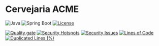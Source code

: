 # Cervejaria ACME


![Java](https://img.shields.io/badge/Java-21-blue?logo=openjdk&logoColor=white)
![Spring Boot](https://img.shields.io/badge/Spring%20Boot-3.x-brightgreen?logo=springboot&logoColor=white)
[![License](https://img.shields.io/badge/license-MIT-green)](#)

[![Quality gate](http://ec2-35-90-57-172.us-west-2.compute.amazonaws.com:9000/api/project_badges/quality_gate?project=Cervejaria-ACME&token=sqb_0570f45d61e9b9391e0dee85f8cfe238e6583a95)](http://ec2-35-90-57-172.us-west-2.compute.amazonaws.com:9000/dashboard?id=Cervejaria-ACME)
[![Security Hotspots](http://ec2-35-90-57-172.us-west-2.compute.amazonaws.com:9000/api/project_badges/measure?project=Cervejaria-ACME&metric=security_hotspots&token=sqb_0570f45d61e9b9391e0dee85f8cfe238e6583a95)](http://ec2-35-90-57-172.us-west-2.compute.amazonaws.com:9000/dashboard?id=Cervejaria-ACME)
[![Security Issues](http://ec2-35-90-57-172.us-west-2.compute.amazonaws.com:9000/api/project_badges/measure?project=Cervejaria-ACME&metric=software_quality_security_issues&token=sqb_0570f45d61e9b9391e0dee85f8cfe238e6583a95)](http://ec2-35-90-57-172.us-west-2.compute.amazonaws.com:9000/dashboard?id=Cervejaria-ACME)
[![Lines of Code](http://ec2-35-90-57-172.us-west-2.compute.amazonaws.com:9000/api/project_badges/measure?project=Cervejaria-ACME&metric=ncloc&token=sqb_0570f45d61e9b9391e0dee85f8cfe238e6583a95)](http://ec2-35-90-57-172.us-west-2.compute.amazonaws.com:9000/dashboard?id=Cervejaria-ACME)
[![Duplicated Lines (%)](http://ec2-35-90-57-172.us-west-2.compute.amazonaws.com:9000/api/project_badges/measure?project=Cervejaria-ACME&metric=duplicated_lines_density&token=sqb_0570f45d61e9b9391e0dee85f8cfe238e6583a95)](http://ec2-35-90-57-172.us-west-2.compute.amazonaws.com:9000/dashboard?id=Cervejaria-ACME)